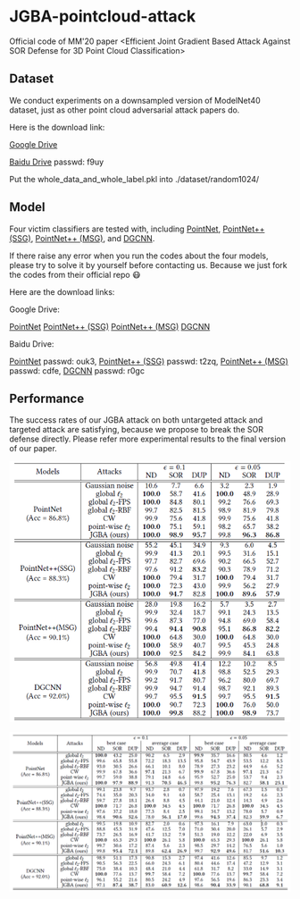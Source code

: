 # JGBA-pointcloud-attack
Official code of MM'20 paper &lt;Efficient Joint Gradient Based Attack Against SOR Defense for 3D Point Cloud Classification>

## Dataset
We conduct experiments on a downsampled version of ModelNet40 dataset, just as other point cloud adversarial attack papers do.

Here is the download link:

[Google Drive](https://drive.google.com/file/d/1CDA67w5LDsjqaNgInNWdvH_efPMH0G90/view?usp=sharing)

[Baidu Drive](https://pan.baidu.com/s/1KJe2qIbTtbXbBB7VLVFSag) passwd: f9uy

Put the whole_data_and_whole_label.pkl into ./dataset/random1024/

## Model
Four victim classifiers are tested with, including [PointNet](https://github.com/fxia22/pointnet.pytorch), [PointNet++ (SSG)](https://github.com/erikwijmans/Pointnet2_PyTorch), [PointNet++ (MSG)](https://github.com/erikwijmans/Pointnet2_PyTorch), and [DGCNN](https://github.com/WangYueFt/dgcnn).

If there raise any error when you run the codes about the four models, please try to solve it by yourself before contacting us. Because we just fork the codes from their official repo :mask:

Here are the download links:

Google Drive:

[PointNet](https://drive.google.com/file/d/1wADG0GM7xsSXSAoV1pTPttUA8ZnxLWl8/view?usp=sharing) [PointNet++ (SSG)](https://drive.google.com/drive/folders/1wZ4BICRGvRJVUgLanApDidqiPzrhG1U0?usp=sharing)  [PointNet++ (MSG)](https://drive.google.com/drive/folders/1Uh8F8jLOIYFaq_3JQwdU80I_JiUn0nBl?usp=sharing)  [DGCNN](https://drive.google.com/file/d/1bBrvogBQnAWi-x-soMtAYgra2SA-JtK3/view?usp=sharing)

Baidu Drive:

[PointNet](https://pan.baidu.com/s/1322xEaB9tc2zB9_FzLtiOA) passwd: ouk3, 
[PointNet++ (SSG)](https://pan.baidu.com/s/1kA0ZaENlWAfDhLMUdtiIJg) passwd: t2zq, 
[PointNet++ (MSG)](https://pan.baidu.com/s/19Ce-I09K6sYigtjfYwV14Q) passwd: cdfe, 
[DGCNN](https://pan.baidu.com/s/1QoSAz6wHeaXdBohJE7LEMg) passwd: r0gc


## Performance
The success rates of our JGBA attack on both untargeted attack and targeted attack are satisfying, because we propose to break the SOR defense directly.
Please refer more experimental results to the final version of our paper.

![GitHub](https://github.com/machengcheng2016/JGBA-pointcloud-attack/blob/master/fig/untargeted.png "Untargeted Attack Success Rate")

![Github](https://github.com/machengcheng2016/JGBA-pointcloud-attack/blob/master/fig/targeted.png "Targeted Attack Success Rate")

